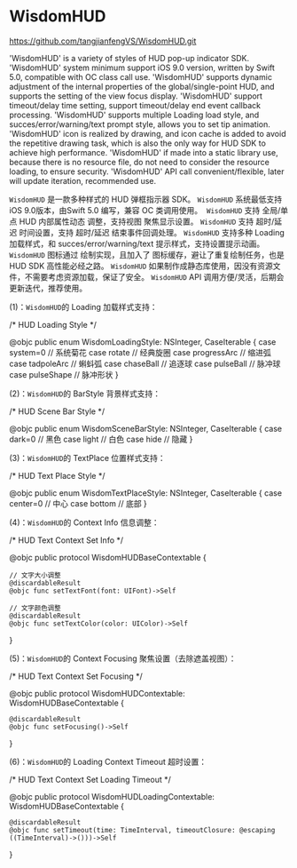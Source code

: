 # WisdomHUD
https://github.com/tangjianfengVS/WisdomHUD.git

'WisdomHUD' is a variety of styles of HUD pop-up indicator SDK.
'WisdomHUD' system minimum support iOS 9.0 version, written by Swift 5.0, compatible with OC class call use.
'WisdomHUD' supports dynamic adjustment of the internal properties of the global/single-point HUD, and supports the setting of the view focus display.
'WisdomHUD' support timeout/delay time setting, support timeout/delay end event callback processing.
'WisdomHUD' supports multiple Loading load style, and succes/error/warning/text prompt style, allows you to set tip animation.
'WisdomHUD' icon is realized by drawing, and icon cache is added to avoid the repetitive drawing task, which is also the only way for HUD SDK to achieve high performance.
'WisdomHUD' if made into a static library use, because there is no resource file, do not need to consider the resource loading, to ensure security.
'WisdomHUD' API call convenient/flexible, later will update iteration, recommended use.


`WisdomHUD` 是一款多种样式的 HUD 弹框指示器 SDK。
`WisdomHUD` 系统最低支持 iOS 9.0版本，由Swift 5.0 编写，兼容 OC 类调用使用。 
`WisdomHUD` 支持 全局/单点 HUD 内部属性动态 调整，支持视图 聚焦显示设置。
`WisdomHUD` 支持 超时/延迟 时间设置，支持 超时/延迟 结束事件回调处理。
`WisdomHUD` 支持多种 Loading加载样式，和 succes/error/warning/text 提示样式，支持设置提示动画。
`WisdomHUD` 图标通过 绘制实现，且加入了 图标缓存，避让了重复绘制任务，也是 HUD SDK 高性能必经之路。
`WisdomHUD` 如果制作成静态库使用，因没有资源文件，不需要考虑资源加载，保证了安全。
`WisdomHUD` API 调用方便/灵活，后期会更新迭代，推荐使用。


(1)：`WisdomHUD`的 Loading 加载样式支持：

/* HUD Loading Style */

@objc public enum WisdomLoadingStyle: NSInteger, CaseIterable {
    case system=0     // 系统菊花
    case rotate       // 经典旋圈
    case progressArc  // 缩进弧
    case tadpoleArc   // 蝌蚪弧
    case chaseBall    // 追逐球
    case pulseBall    // 脉冲球
    case pulseShape   // 脉冲形状
}

(2)：`WisdomHUD`的 BarStyle 背景样式支持：

/* HUD Scene Bar Style */

@objc public enum WisdomSceneBarStyle: NSInteger, CaseIterable {
    case dark=0    // 黑色
    case light     // 白色
    case hide      // 隐藏
}

(3)：`WisdomHUD`的 TextPlace 位置样式支持：

/* HUD Text Place Style */

@objc public enum WisdomTextPlaceStyle: NSInteger, CaseIterable {
    case center=0  // 中心
    case bottom    // 底部
}

(4)：`WisdomHUD`的 Context Info 信息调整：

/* HUD Text Context Set Info */

@objc public protocol WisdomHUDBaseContextable {
    
    // 文字大小调整
    @discardableResult
    @objc func setTextFont(font: UIFont)->Self
    
    // 文字颜色调整
    @discardableResult
    @objc func setTextColor(color: UIColor)->Self
}

(5)：`WisdomHUD`的 Context Focusing 聚焦设置（去除遮盖视图）：

/* HUD Text Context Set Focusing */

@objc public protocol WisdomHUDContextable: WisdomHUDBaseContextable {
    
    @discardableResult
    @objc func setFocusing()->Self
}

(6)：`WisdomHUD`的 Loading Context Timeout 超时设置：

/* HUD Text Context Set Loading Timeout */

@objc public protocol WisdomHUDLoadingContextable: WisdomHUDBaseContextable {
    
    @discardableResult
    @objc func setTimeout(time: TimeInterval, timeoutClosure: @escaping ((TimeInterval)->()))->Self
}
